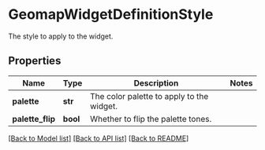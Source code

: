# GeomapWidgetDefinitionStyle

The style to apply to the widget.

## Properties
Name | Type | Description | Notes
------------ | ------------- | ------------- | -------------
**palette** | **str** | The color palette to apply to the widget. | 
**palette_flip** | **bool** | Whether to flip the palette tones. | 

[[Back to Model list]](README.md#documentation-for-models) [[Back to API list]](README.md#documentation-for-api-endpoints) [[Back to README]](README.md)


